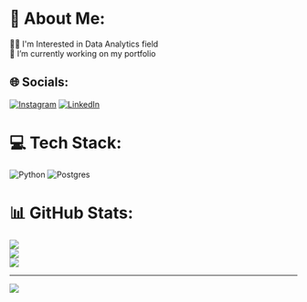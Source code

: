 # 💫 About Me:
👨‍💻 I'm Interested in Data Analytics field<br>🌱 I’m currently working on my portfolio


## 🌐 Socials:
[![Instagram](https://img.shields.io/badge/Instagram-%23E4405F.svg?logo=Instagram&logoColor=white)](https://instagram.com/bintangbaguus) [![LinkedIn](https://img.shields.io/badge/LinkedIn-%230077B5.svg?logo=linkedin&logoColor=white)](https://linkedin.com/in/bintangbaguus) 

# 💻 Tech Stack:
![Python](https://img.shields.io/badge/python-3670A0?style=for-the-badge&logo=python&logoColor=ffdd54) ![Postgres](https://img.shields.io/badge/postgres-%23316192.svg?style=for-the-badge&logo=postgresql&logoColor=white)
# 📊 GitHub Stats:
![](https://github-readme-stats.vercel.app/api?username=bntngbgs&theme=tokyonight&hide_border=true&include_all_commits=false&count_private=false)<br/>
![](https://github-readme-streak-stats.herokuapp.com/?user=bntngbgs&theme=tokyonight&hide_border=true)<br/>
![](https://github-readme-stats.vercel.app/api/top-langs/?username=bntngbgs&theme=tokyonight&hide_border=true&include_all_commits=false&count_private=false&layout=compact)

---
[![](https://visitcount.itsvg.in/api?id=bntngbgs&icon=0&color=0)](https://visitcount.itsvg.in)


<!---
bntngbgs/bntngbgs is a ✨ special ✨ repository because its `README.md` (this file) appears on your GitHub profile.
You can click the Preview link to take a look at your changes.
--->
